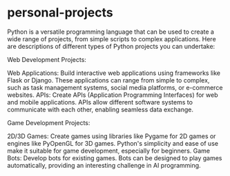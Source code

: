 # personal-projects

Python is a versatile programming language that can be used to create a wide range of projects, from simple scripts to complex applications. Here are descriptions of different types of Python projects you can undertake:

Web Development Projects:

Web Applications: Build interactive web applications using frameworks like Flask or Django. These applications can range from simple to complex, such as task management systems, social media platforms, or e-commerce websites.
APIs: Create APIs (Application Programming Interfaces) for web and mobile applications. APIs allow different software systems to communicate with each other, enabling seamless data exchange.

Game Development Projects:

2D/3D Games: Create games using libraries like Pygame for 2D games or engines like PyOpenGL for 3D games. Python's simplicity and ease of use make it suitable for game development, especially for beginners.
Game Bots: Develop bots for existing games. Bots can be designed to play games automatically, providing an interesting challenge in AI programming.

